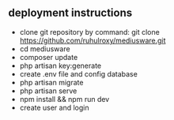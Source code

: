 ## deployment instructions
- clone git repository by command: git clone https://github.com/ruhulroxy/mediusware.git
- cd mediusware
- composer update
- php artisan key:generate
- create .env file and config database
- php artisan migrate
- php artisan serve
- npm install && npm run dev
- create user and login